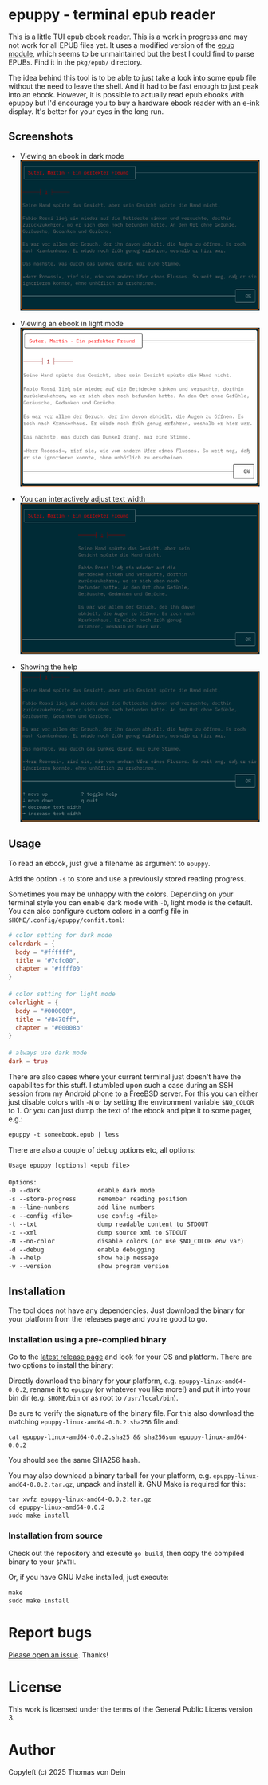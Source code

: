 # epuppy - terminal epub reader

This is a little TUI epub ebook reader. This is a work in progress and
may not work for all EPUB files yet. It uses a modified version of the
[epub module](https://github.com/kapmahc/epub/), which seems to be
unmaintained but the best I could find to parse EPUBs. Find it in the
`pkg/epub/` directory.

The idea behind this tool is to be able to just take a look into some
epub file without the need to leave the shell. And it had to be fast
enough to just peak into an ebook. However, it is possible to actually
read epub ebooks with epuppy but I'd encourage you to buy a hardware
ebook reader with an e-ink display. It's better for your eyes in the
long run.

## Screenshots

- Viewing an ebook in dark mode
![Screenshot](https://github.com/TLINDEN/epuppy/blob/main/.github/assets/darkmode.png)

- Viewing an ebook in light mode
![Screenshot](https://github.com/TLINDEN/epuppy/blob/main/.github/assets/light.png)

- You can interactively adjust text width
![Screenshot](https://github.com/TLINDEN/epuppy/blob/main/.github/assets/margin.png)

- Showing the help
![Screenshot](https://github.com/TLINDEN/epuppy/blob/main/.github/assets/help.png)

## Usage

To read an ebook, just give a filename as argument to `epuppy`.

Add  the option  `-s` to  store and  use a  previously stored  reading
progress.

Sometimes you may be unhappy with the colors. Depending on your
terminal style you can enable dark mode with `-D`, light mode is the
default. You can also configure custom colors in a config file in
`$HOME/.config/epuppy/confit.toml`:

```toml
# color setting for dark mode
colordark = {
  body = "#ffffff",
  title = "#7cfc00",
  chapter = "#ffff00"
}

# color setting for light mode
colorlight = {
  body = "#000000",
  title = "#8470ff",
  chapter = "#00008b"
}

# always use dark mode
dark = true
```

There are also cases where your current terminal just doesn't have the
capabilites for this stuff. I stumbled upon such a case during an SSH
session from my Android phone to a FreeBSD server. For this you can
either just disable colors with `-N` or by setting the environment
variable `$NO_COLOR` to 1. Or you can just dump the text of the ebook
and pipe it to some pager, e.g.:

```default
epuppy -t someebook.epub | less
```

There are also a couple of debug options etc, all options:

```default
Usage epuppy [options] <epub file>

Options:
-D --dark                enable dark mode
-s --store-progress      remember reading position
-n --line-numbers        add line numbers
-c --config <file>       use config <file>
-t --txt                 dump readable content to STDOUT
-x --xml                 dump source xml to STDOUT
-N --no-color            disable colors (or use $NO_COLOR env var)
-d --debug               enable debugging
-h --help                show help message
-v --version             show program version
```

## Installation

The tool does not have any dependencies.  Just download the binary for
your platform from the releases page and you're good to go.

### Installation using a pre-compiled binary

Go to the [latest release page](https://github.com/TLINDEN/epuppy/releases/latest)
and look for your OS and platform. There are two options to install the binary:

Directly     download     the     binary    for     your     platform,
e.g. `epuppy-linux-amd64-0.0.2`, rename it to `epuppy` (or whatever
you like more!)  and put it into  your bin dir (e.g. `$HOME/bin` or as
root to `/usr/local/bin`).

Be sure  to verify  the signature  of the binary  file. For  this also
download the matching `epuppy-linux-amd64-0.0.2.sha256` file and:

```shell
cat epuppy-linux-amd64-0.0.2.sha25 && sha256sum epuppy-linux-amd64-0.0.2
```
You should see the same SHA256 hash.

You  may  also download  a  binary  tarball  for your  platform,  e.g.
`epuppy-linux-amd64-0.0.2.tar.gz`,  unpack and  install it.  GNU Make  is
required for this:
   
```shell
tar xvfz epuppy-linux-amd64-0.0.2.tar.gz
cd epuppy-linux-amd64-0.0.2
sudo make install
```

### Installation from source

Check out the repository and execute `go build`, then copy the
compiled binary to your `$PATH`.

Or, if you have GNU Make installed, just execute:

```default
make
sudo make install
```

# Report bugs

[Please open an issue](https://github.com/TLINDEN/epuppy/issues). Thanks!

# License

This work is licensed under the terms of the General Public Licens
version 3.

# Author

Copyleft (c) 2025 Thomas von Dein
